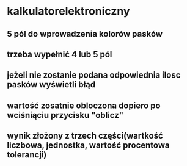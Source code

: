# kalkulatorelektroniczny
## 5 pól do wprowadzenia kolorów pasków 
## trzeba wypełnić 4 lub 5 pól
## jeżeli nie zostanie podana odpowiednia ilosc pasków wyświetli błąd 
## wartość zosatnie obloczona dopiero po wciśniąciu przycisku "oblicz"
## wynik złożony z trzech części(wartkość liczbowa, jednostka, wartość procentowa tolerancji)
